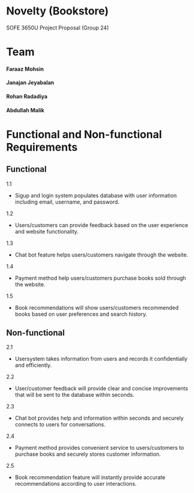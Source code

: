 # Novelty (Bookstore)
SOFE 3650U Project Proposal (Group 24)


# **Team**

#### Faraaz Mohsin
#### Janajan Jeyabalan
#### Rohan Radadiya
#### Abdullah Malik

# **Functional and Non-functional Requirements**

## **Functional**

1.1 
- Sigup and login system populates database with user information including email, username, and password.
 
1.2 
- Users/customers can provide feedback based on the user experience and website functionality.

1.3 
- Chat bot feature helps users/customers navigate through the website.

1.4 
- Payment method help users/customers purchase books sold through the website.

1.5 
- Book recommendations will show users/customers recommended books based on user preferences and search history.


## **Non-functional**

2.1 
- Usersystem takes information from users and records it confidentially and efficiently.

2.2 
- User/customer feedback will provide clear and concise improvements that will be sent to the database within seconds.

2.3 
- Chat bot provides help and information within seconds and securely connects to users for conversations.

2.4 
- Payment method provides convenient service to users/customers to purchase books and securely stores customer information.

2.5 
- Book recommendation feature will instantly provide accurate recommendations according to user interactions.
